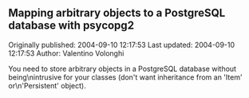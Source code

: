 ## Mapping arbitrary objects to a PostgreSQL database with psycopg2 
Originally published: 2004-09-10 12:17:53 
Last updated: 2004-09-10 12:17:53 
Author: Valentino Volonghi 
 
You need to store arbitrary objects in a PostgreSQL database without being\nintrusive for your classes (don't want inheritance from an 'Item' or\n'Persistent' object).
